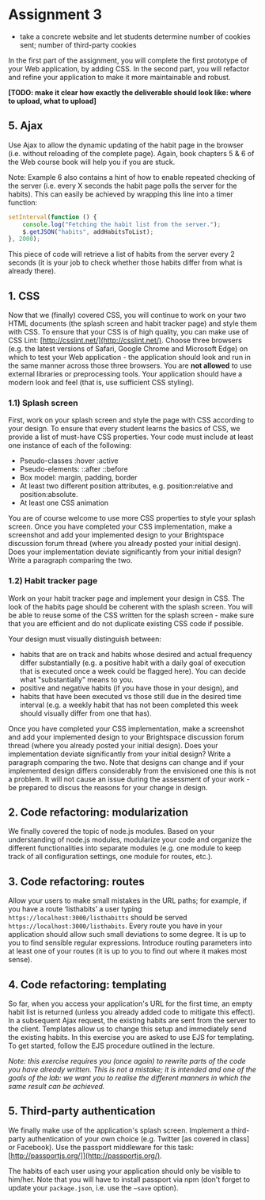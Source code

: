 # Assignment 3

- take a concrete website and let students determine number of cookies sent; number of third-party cookies

In the first part of the assignment, you will complete the first prototype of your Web application, by adding CSS. In the second part, you will refactor and refine your application to make it more maintainable and robust.

**[TODO: make it clear how exactly the deliverable should look like: where to upload, what to upload]**


## 5. Ajax

Use Ajax to allow the dynamic updating of the habit page in the browser (i.e. without reloading of the complete page). Again, book chapters 5 & 6 of the Web course book will help you if you are stuck.

Note: Example 6 also contains a hint of how to enable repeated checking of the server (i.e. every X seconds the habit page polls the server for the habits). This can easily be achieved by wrapping this line into a timer function:

```javascript
setInterval(function () {
    console.log("Fetching the habit list from the server.");
    $.getJSON("habits", addHabitsToList);
}, 2000);
```

This piece of code will retrieve a list of habits from the server every 2 seconds (it is your job to check whether those habits differ from what is already there).

## 1. CSS

Now that we (finally) covered CSS, you will continue to work on your two HTML documents (the
splash screen and habit tracker page) and style them with CSS. To ensure that your CSS is of high
quality, you can make use of CSS Lint: [http://csslint.net/](http://csslint.net/).
Choose three browsers (e.g. the latest versions of Safari, Google Chrome and Microsoft Edge) on which to test your Web application - the application should look and run in the same manner across those three browsers.
You are **not allowed** to use external libraries or preprocessing tools. Your application should have a modern look and feel (that is, use sufficient CSS styling).

### 1.1) Splash screen

First, work on your splash screen and style the page with CSS according to your design. To ensure that every student learns the basics of CSS, we provide a list of must-have CSS properties. Your code must include at least one instance of each of the following:

- Pseudo-classes :hover :active
- Pseudo-elements: ::after ::before
- Box model: margin, padding, border
- At least two different position attributes, e.g. position:relative and position:absolute.
- At least one CSS animation

You are of course welcome to use more CSS properties to style your splash screen. Once you have completed your CSS implementation, make a screenshot and add your implemented design to your Brightspace discussion forum thread (where you already posted your initial design). Does your implementation deviate significantly from your initial design? Write a paragraph comparing the two.

### 1.2) Habit tracker page

Work on your habit tracker page and implement your design in CSS. The look of the habits page should be coherent with the splash screen. You will be able to reuse some of the CSS written for the splash screen - make sure that you are efficient and do not duplicate existing CSS code if possible.

Your design must visually distinguish between:
- habits that are on track and habits whose desired and actual frequency differ substantially (e.g. a positive habit with a daily goal of execution that is executed once a week could be flagged here). You can decide what "substantially" means to you.
- positive and negative habits (if you have those in your design), and
- habits that have been executed vs those still due in the desired time interval (e.g. a weekly habit that has not been completed this week should visually differ from one that has). 

Once you have completed your CSS implementation, make a screenshot and add your implemented design to your Brightspace discussion forum thread (where you already posted your initial design). Does your implementation deviate significantly from your initial design? Write a paragraph comparing the two. Note that designs can change and if your implemented design differs considerably from the envisioned one this is not a problem. It will not cause an issue during the assessment of your work - be prepared to discus the reasons for your change in design.

## 2. Code refactoring: modularization

We finally covered the topic of node.js modules. Based on your understanding of node.js modules,
modularize your code and organize the different functionalities into separate modules (e.g. one module to keep track of all configuration settings, one module for routes, etc.).

## 3. Code refactoring: routes

Allow your users to make small mistakes in the URL paths; for example, if you have a route ‘listhabits’ a user typing `https://localhost:3000/listhabitts` should be served `https://localhost:3000/listhabits`. Every route you have in your application should allow such small deviations to some degree. It is up to you to find sensible regular expressions. Introduce routing parameters into at least one of your routes (it is up to you to find out where it makes most sense).

## 4. Code refactoring: templating

So far, when you access your application's URL for the first time, an empty habit list is returned (unless you already added code to mitigate this effect). In a subsequent Ajax request, the existing habits are sent from the server to the client.
Templates allow us to change this setup and immediately send the existing habits. In this exercise you are asked to use EJS for templating. To get started, follow the EJS procedure outlined in the lecture.

*Note: this exercise requires you (once again) to rewrite parts of the code you have already written. This is not a mistake; it is intended and one of the goals of the lab: we want you to realise the different manners in which the same result can be achieved.*

## 5. Third-party authentication

We finally make use of the application's splash screen. Implement a third-party authentication of your own choice (e.g. Twitter [as covered in class] or Facebook). Use the passport middleware for this task: [http://passportjs.org/]](http://passportjs.org/).

The habits of each user using your application should only be visible to him/her. Note that you will have to install passport via npm (don't forget to update your `package.json`, i.e. use the `–save` option).

